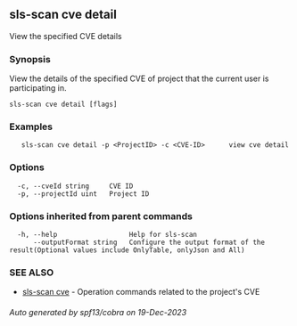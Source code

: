 ## sls-scan cve detail

View the specified CVE details

### Synopsis

View the details of the specified CVE of project that the current user is participating in.

```
sls-scan cve detail [flags]
```

### Examples

```
   sls-scan cve detail -p <ProjectID> -c <CVE-ID>      view cve detail
```

### Options

```
  -c, --cveId string     CVE ID
  -p, --projectId uint   Project ID
```

### Options inherited from parent commands

```
  -h, --help                  Help for sls-scan
      --outputFormat string   Configure the output format of the result(Optional values include OnlyTable, onlyJson and All)
```

### SEE ALSO

* [sls-scan cve](sls-scan_cve.md)	 - Operation commands related to the project's CVE

###### Auto generated by spf13/cobra on 19-Dec-2023
